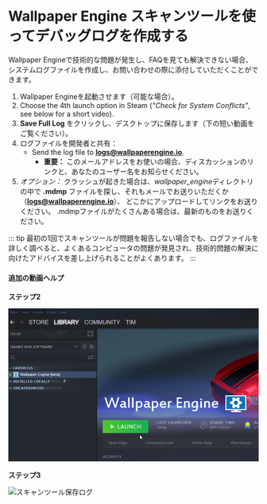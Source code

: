 # Wallpaper Engine スキャンツールを使ってデバッグログを作成する

Wallpaper Engineで技術的な問題が発生し、FAQを見ても解決できない場合、システムログファイルを作成し、お問い合わせの際に添付していただくことができます。

1. Wallpaper Engineを起動させます（可能な場合）。
2. Choose the 4th launch option in Steam (*"Check for System Conflicts"*, see below for a short video).
3. **Save Full Log** をクリックし、デスクトップに保存します（下の短い動画をご覧ください）。
4. ログファイルを開発者と共有：
    * Send the log file to **logs@wallpaperengine.io**.
        * **重要：** このメールアドレスをお使いの場合、ディスカッションのリンクと、あなたのユーザー名をお知らせください。
5. *オプション：* クラッシュが起きた場合は、*wallpaper_engine*ディレクトリの中で **.mdmp** ファイルを探し、それもメールでお送りいただくか（**logs@wallpaperengine.io**）、 どこかにアップロードしてリンクをお送りください。 .mdmpファイルがたくさんある場合は、最新のものをお送りください。

::: tip
最初の1回でスキャンツールが問題を報告しない場合でも、ログファイルを詳しく調べると、よくあるコンピュータの問題が発見され、技術的問題の解決に向けたアドバイスを差し上げられることがよくあります。
:::

#### 追加の動画ヘルプ

**ステップ2**

![スキャンツール起動オプション](./scantoollaunch.gif)

**ステップ3**

![スキャンツール保存ログ](./scantoolsave.gif)
